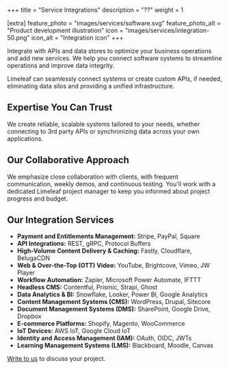 +++
title = "Service Integrations"
description = "??"
weight = 1

[extra]
feature_photo = "images/services/software.svg"
feature_photo_alt = "Product development illustration"
icon = "images/services/integration-50.png"
icon_alt = "Integration icon"
+++

Integrate with APIs and data stores to optimize your business operations and add new services. We help you connect software systems to streamline operations and improve data integrity. 

<!-- more -->

Limeleaf can seamlessly connect systems or create custom APIs, if needed, eliminating data silos and providing a unified infrastructure.

## Expertise You Can Trust

We create reliable, scalable systems tailored to your needs, whether connecting to 3rd party APIs or synchronizing data across your own applications.

## Our Collaborative Approach

We emphasize close collaboration with clients, with frequent communication, weekly demos, and continuous testing. You'll work with a dedicated Limeleaf project manager to keep you informed about project progress and budget.

## Our Integration Services

* **Payment and Entitlements Management:** Stripe, PayPal, Square
* **API Integrations:** REST, gRPC, Protocol Buffers
* **High-Volume Content Delivery & Caching:** Fastly, Cloudflare, BelugaCDN
* **Web & Over-the-Top (OTT) Video:** YouTube, Brightcove, Vimeo, JW Player
* **Workflow Automation:** Zapier, Microsoft Power Automate, IFTTT
* **Headless CMS:** Contentful, Prismic, Strapi, Ghost
* **Data Analytics & BI:** Snowflake, Looker, Power BI, Google Analytics
* **Content Management Systems (CMS):** WordPress, Drupal, Sitecore
* **Document Management Systems (DMS):** SharePoint, Google Drive, Dropbox
* **E-commerce Platforms:** Shopify, Magento, WooCommerce
* **IoT Devices:** AWS IoT, Google Cloud IoT
* **Identity and Access Management (IAM):** OAuth, OIDC, JWTs 
* **Learning Management Systems (LMS):** Blackboard, Moodle, Canvas

[Write to us](https://limeleaf.io/contact/ "Contact us") to discuss your project.